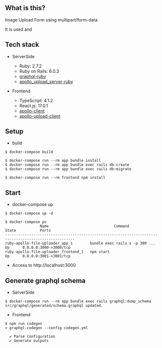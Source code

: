 ## What is this?
Image Upload Form using multipart/form-data.

It is used  and
## Tech stack
- ServerSide
  - Ruby: 2.7.2
  - Ruby on Rails: 6.0.3
  - [graphql-ruby](https://github.com/rmosolgo/graphql-ruby)
  - [apollo_upload_server-ruby](https://github.com/jetruby/apollo_upload_server-ruby)

- Frontend
  - TypeScript: 4.1.2
  - React.js: 17.0.1
  - [apollo-client](https://github.com/apollographql/apollo-client)
  - [apollo-upload-client](https://github.com/jaydenseric/apollo-upload-client)


## Setup

- build

```
$ docker-compose build

$ docker-compose run --rm app bundle install
$ docker-compose run --rm app bundle exec rails db:create
$ docker-compose run --rm app bundle exec rails db:migrate

$ docker-compose run --rm frontend npm install
```

## Start

- docker-compose up
```
$ docker-compose up -d

$ docker-compose ps
                Name                              Command               State           Ports
------------------------------------------------------------------------------------------------------
ruby-apollo-file-uploader_app_1        bundle exec rails s -p 300 ...   Up      0.0.0.0:3000->3000/tcp
ruby-apollo-file-uploader_frontend_1   npm start                        Up      0.0.0.0:3001->3001/tcp
```

- Access to http://localhost:3000

## Generate graphql schema

- ServerSide

```
$ docker-compose run --rm app bundle exec rails graphql:dump_schema
src/graphql/generated/schema.graphql updated.
```

- Frontend

```
$ npm run codegen
> graphql-codegen --config codegen.yml

  ✔ Parse configuration
  ✔ Generate outputs
```


